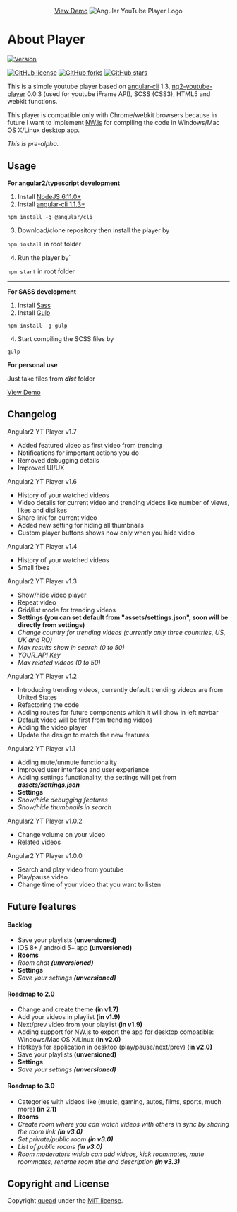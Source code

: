 <p align="center">
  <a href="https://quead.github.io/demo/" title="YouTube Player Demo">View Demo</a>
  <img alt="Angular YouTube Player Logo" src="http://i.imgur.com/2HIN6MY.jpg" style="height: auto; max-width:100%;" />
</p>

# About Player
[![Version](https://img.shields.io/badge/Current%20version-v1.7-brightgreen.svg?style=flat)](https://github.com/quead/angular2-yt-player)

[![GitHub license](https://img.shields.io/badge/license-MIT-blue.svg)](https://raw.githubusercontent.com/quead/angular2-yt-player/master/LICENSE)
[![GitHub forks](https://img.shields.io/github/forks/quead/angular2-yt-player.svg)](https://github.com/quead/angular2-yt-player/network)
[![GitHub stars](https://img.shields.io/github/stars/quead/angular2-yt-player.svg)](https://github.com/quead/angular2-yt-player/stargazers)

This is a simple youtube player based on [angular-cli](https://github.com/angular/angular-cli "Angular Cli") 1.3, [ng2-youtube-player](https://github.com/orizens/ng2-youtube-player "ng2 youtube player") 0.0.3 (used for youtube iFrame API), SCSS (CSS3), HTML5 and webkit functions.

This player is compatible only with Chrome/webkit browsers because in future I want to implement [NW.js](https://nwjs.io/ 'NWjs website') for compiling the code in Windows/Mac OS X/Linux desktop app.

*This is pre-alpha.*

## Usage

**For angular2/typescript development**
1. Install [NodeJS 6.11.0+](https://nodejs.org/en/download/ "Node JS Download")
2. Install [angular-cli 1.1.3+](https://github.com/angular/angular-cli "Angular Cli")

`npm install -g @angular/cli`

3. Download/clone repository then install the player by

`npm install` in root folder

4. Run the player by`

`npm start` in root folder

------

**For SASS development**

1. Install [Sass](http://sass-lang.com/install "Sass website")
2. Install [Gulp](https://github.com/gulpjs/gulp "Gulp download")

`npm install -g gulp`

4. Start compiling the SCSS files by

`gulp`

**For personal use**

Just take files from ***dist*** folder

<a href="https://quead.github.io/demo/" title="YouTube Player Demo">View Demo</a>

## Changelog

Angular2 YT Player v1.7
- Added featured video as first video from trending
- Notifications for important actions you do
- Removed debugging details
- Improved UI/UX

Angular2 YT Player v1.6
- History of your watched videos
- Video details for current video and trending videos like number of views, likes and dislikes
- Share link for current video
- Added new setting for hiding all thumbnails
- Custom player buttons shows now only when you hide video

Angular2 YT Player v1.4
- History of your watched videos
- Small fixes

Angular2 YT Player v1.3
 - Show/hide video player
 - Repeat video
 - Grid/list mode for trending videos
- **Settings (you can set default from "assets/settings.json", soon will be directly from settings)**
- *Change country for trending videos (currently only three countries, US, UK and RO)*
- *Max results show in search (0 to 50)*
- *YOUR_API Key*
- *Max related videos (0 to 50)*

Angular2 YT Player v1.2
- Introducing trending videos, currently default trending videos are from United States
- Refactoring the code
- Adding routes for future components which it will show in left navbar
- Default video will be first from trending videos
- Adding the video player
- Update the design to match the new features

Angular2 YT Player v1.1
- Adding mute/unmute functionality
- Improved user interface and user experience
- Adding settings functionality, the settings will get from ***assets/settings.json***
- **Settings**
- *Show/hide debugging features*
- *Show/hide thumbnails in search*


Angular2 YT Player v1.0.2
- Change volume on your video
- Related videos

Angular2 YT Player v1.0.0
- Search and play video from youtube
- Play/pause video
- Change time of your video that you want to listen

## Future features
#### Backlog
- Save your playlists **(unversioned)**
- iOS 8+ / android 5+ app **(unversioned)**
- **Rooms**
- *Room chat **(unversioned)***
- **Settings**
- *Save your settings **(unversioned)***

#### Roadmap to 2.0
- Change and create theme **(in v1.7)**
- Add your videos in playlist **(in v1.9)**
- Next/prev video from your playlist **(in v1.9)**
- Adding support for NW.js to export the app for desktop compatible: Windows/Mac OS X/Linux **(in v2.0)**
- Hotkeys for application in desktop (play/pause/next/prev) **(in v2.0)**
- Save your playlists **(unversioned)**
- **Settings**
- *Save your settings **(unversioned)***

#### Roadmap to 3.0
- Categories with videos like (music, gaming, autos, films, sports, much more) **(in 2.1)**
- **Rooms**
- *Create room where you can watch videos with others in sync by sharing the room link **(in v3.0)***
- *Set private/public room **(in v3.0)***
- *List of public rooms **(in v3.0)***
- *Room moderators which can add videos, kick roommates, mute roommates, rename room title and description **(in v3.3)***

## Copyright and License
Copyright [quead](https://github.com/quead) under the [MIT license](LICENSE).
